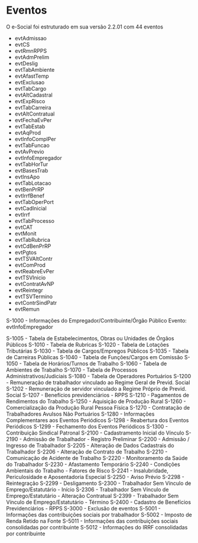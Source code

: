 # Eventos

O e-Social foi estruturado em sua versão 2.2.01 com 44 eventos

- evtAdmissao
- evtCS
- evtRmnRPPS
- evtAdmPrelim
- evtDeslig
- evtTabAmbiente
- evtAfastTemp
- evtExclusao
- evtTabCargo
- evtAltCadastral
- evtExpRisco
- evtTabCarreira
- evtAltContratual
- evtFechaEvPer
- evtTabEstab
- evtAqProd
- evtInfoComplPer
- evtTabFuncao
- evtAvPrevio
- evtInfoEmpregador
- evtTabHorTur
- evtBasesTrab
- evtInsApo
- evtTabLotacao
- evtBenPrRP
- evtIrrfBenef
- evtTabOperPort
- evtCadInicial
- evtIrrf
- evtTabProcesso
- evtCAT
- evtMonit
- evtTabRubrica
- evtCdBenPrRP
- evtPgtos
- evtTSVAltContr
- evtComProd
- evtReabreEvPer
- evtTSVInicio
- evtContratAvNP
- evtReintegr
- evtTSVTermino
- evtContrSindPatr
- evtRemun

S-1000 - Informações do Empregador/Contribuinte/Órgão Público
Evento: evtInfoEmpregador


S-1005 - Tabela de Estabelecimentos, Obras ou Unidades de Órgãos Públicos
S-1010 - Tabela de Rubricas
S-1020 - Tabela de Lotações Tributárias
S-1030 - Tabela de Cargos/Empregos Públicos
S-1035 - Tabela de Carreiras Públicas
S-1040 - Tabela de Funções/Cargos em Comissão
S-1050 - Tabela de Horários/Turnos de Trabalho
S-1060 - Tabela de Ambientes de Trabalho
S-1070 - Tabela de Processos Administrativos/Judiciais
S-1080 - Tabela de Operadores Portuários
S-1200 - Remuneração de trabalhador vinculado ao Regime Geral de Previd. Social
S-1202 - Remuneração de servidor vinculado a Regime Próprio de Previd. Social
S-1207 - Benefícios previdenciários - RPPS
S-1210 - Pagamentos de Rendimentos do Trabalho
S-1250 - Aquisição de Produção Rural
S-1260 - Comercialização da Produção Rural Pessoa Física
S-1270 - Contratação de Trabalhadores Avulsos Não Portuários
S-1280 - Informações Complementares aos Eventos Periódicos
S-1298 - Reabertura dos Eventos Periódicos
S-1299 - Fechamento dos Eventos Periódicos
S-1300 - Contribuição Sindical Patronal
S-2100 - Cadastramento Inicial do Vínculo
S-2190 - Admissão de Trabalhador - Registro Preliminar
S-2200 - Admissão / Ingresso de Trabalhador
S-2205 - Alteração de Dados Cadastrais do Trabalhador
S-2206 - Alteração de Contrato de Trabalho
S-2210 - Comunicação de Acidente de Trabalho
S-2220 - Monitoramento da Saúde do Trabalhador
S-2230 - Afastamento Temporário
S-2240 - Condições Ambientais do Trabalho - Fatores de Risco
S-2241 - Insalubridade, Periculosidade e Aposentadoria Especial
S-2250 - Aviso Prévio
S-2298 - Reintegração
S-2299 - Desligamento
S-2300 - Trabalhador Sem Vínculo de Emprego/Estatutário - Início
S-2306 - Trabalhador Sem Vínculo de Emprego/Estatutário - Alteração Contratual
S-2399 - Trabalhador Sem Vínculo de Emprego/Estatutário - Término
S-2400 - Cadastro de Benefícios Previdenciários - RPPS
S-3000 - Exclusão de eventos
S-5001 - Informações das contribuições sociais por trabalhador
S-5002 - Imposto de Renda Retido na Fonte
S-5011 - Informações das contribuições sociais consolidadas por contribuinte
S-5012 - Informações do IRRF consolidadas por contribuinte
